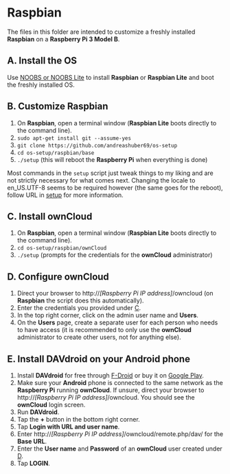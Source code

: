 # Raspbian
The files in this folder are intended to customize a freshly installed **Raspbian** on a **Raspberry Pi 3 Model B**.

## A. Install the OS
Use [NOOBS or NOOBS Lite](https://www.raspberrypi.org/downloads/noobs/) to install **Raspbian** or **Raspbian Lite**
and boot the freshly installed OS.

## B. Customize Raspbian
1. On **Raspbian**, open a terminal window (**Raspbian Lite** boots directly to the command line).
2. `sudo apt-get install git --assume-yes`
3. `git clone https://github.com/andreashuber69/os-setup`
4. `cd os-setup/raspbian/base`
5. `./setup` (this will reboot the **Raspberry Pi** when everything is done)

Most commands in the `setup` script just tweak things to my liking and are not strictly necessary for what comes next.
Changing the locale to en_US.UTF-8 seems to be required however (the same goes for the reboot), follow URL in
[setup](ownCloud/setup) for more information.

## C. Install ownCloud
1. On **Raspbian**, open a terminal window (**Raspbian Lite** boots directly to the command line).
2. `cd os-setup/raspbian/ownCloud`
3. `./setup` (prompts for the credentials for the **ownCloud** administrator)

## D. Configure ownCloud
1. Direct your browser to http://*[Raspberry Pi IP address]*/owncloud (on **Raspbian** the script does this automatically).
2. Enter the credentials you provided under [C](#c-install-owncloud).
3. In the top right corner, click on the admin user name and **Users**.
4. On the **Users** page, create a separate user for each person who needs to have access (it is recommended to only
   use the **ownCloud** administrator to create other users, not for anything else).

## E. Install DAVdroid on your Android phone
1. Install **DAVdroid** for free through [F-Droid](https://f-droid.org/packages/at.bitfire.davdroid/) or buy it on
   [Google Play](https://play.google.com/store/apps/details?id=at.bitfire.davdroid).
2. Make sure your **Android** phone is connected to the same network as the **Raspberry Pi** running **ownCloud**. If
   unsure, direct your browser to http://*[Raspberry Pi IP address]*/owncloud. You should see the **ownCloud** login screen. 
3. Run **DAVdroid**.
4. Tap the **+** button in the bottom right corner.
5. Tap **Login with URL and user name**.
6. Enter http://*[Raspberry Pi IP address]*/owncloud/remote.php/dav/ for the **Base URL**.
7. Enter the **User name** and **Password** of an **ownCloud** user created under [D](#d-configure-owncloud).
8. Tap **LOGIN**.
